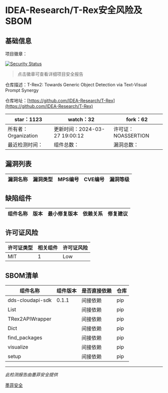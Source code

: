 # IDEA-Research/T-Rex安全风险及SBOM

## 基础信息

项目徽章：

[![Security Status](https://www.murphysec.com/platform3/v31/badge/1773063439637848064.svg)](https://www.murphysec.com/console/report/1772334756464697344/1773063439637848064)

> 点击徽章可查看详细项目安全报告

仓库描述：T-Rex2: Towards Generic Object Detection via Text-Visual Prompt Synergy

仓库地址：[https://github.com/IDEA-Research/T-Rex](https://github.com/IDEA-Research/T-Rex)

| star：1123 | watch：32 | fork：62 |
| ----------- | -------------- | ------------ |
| 所有者：Organization | 更新时间：2024-03-27 19:00:12 | 许可证：NOASSERTION |
| 最近检测时间： | 组件总数： | 漏洞总数： |




## 漏洞列表

| 漏洞名称 | 漏洞类型 | MPS编号 | CVE编号 | 漏洞等级 |
| ------- | ------ | ------- | ------ | ----- |





## 缺陷组件

| 组件名称 | 版本 | 最小修复版本 | 依赖关系 | 修复建议 |
| -------- | ---- | ------------ | -------- | -------- |





## 许可证风险

| 许可证类型 | 相关组件 | 许可证风险 |
| ---------- | -------- | ---------- |
|MIT|1|Low|




## SBOM清单

| 组件名称 | 组件版本 | 是否直接依赖 | 仓库 |
| -------- | -------- | ------------ | ---- |
|dds-cloudapi-sdk|0.1.1|间接依赖|pip|
|List||间接依赖|pip|
|TRex2APIWrapper||间接依赖|pip|
|Dict||间接依赖|pip|
|find_packages||间接依赖|pip|
|visualize||间接依赖|pip|
|setup||间接依赖|pip|


------

*此检测报告由墨菲安全提供*

[墨菲安全](www.murphysec.com)